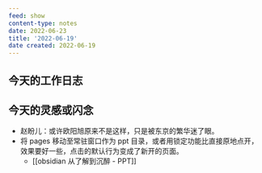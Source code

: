 ```yaml
---
feed: show
content-type: notes
date: 2022-06-23
title: '2022-06-19'
date created: 2022-06-19
---
```


## 今天的工作日志

## 今天的灵感或闪念

- 赵盼儿：或许欧阳旭原来不是这样，只是被东京的繁华迷了眼。
- 将 pages 移动至常驻窗口作为 ppt 目录，或者用锁定功能比直接原地点开，效果要好一些，点击的默认行为变成了新开的页面。
	- [[obsidian 从了解到沉醉 - PPT]]
